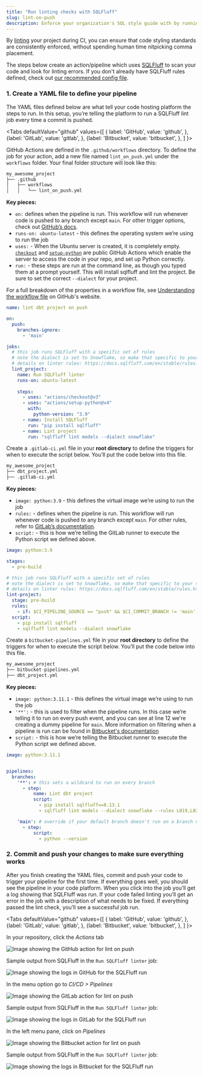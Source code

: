 ```yaml
---
title: "Run linting checks with SQLFluff"
slug: lint-on-push
description: Enforce your organization's SQL style guide with by running SQLFluff in your git workflow whenever new code is pushed.
---
```


By [linting](/docs/cloud/dbt-cloud-ide/lint-format#lint) your project during CI, you can ensure that code styling standards are consistently enforced, without spending human time nitpicking comma placement.

The steps below create an action/pipeline which uses [SQLFluff](https://docs.sqlfluff.com/en/stable/) to scan your code and look for linting errors. If you don't already have SQLFluff rules defined, check out [our recommended config file](/guides/best-practices/how-we-style/2-how-we-style-our-sql).

### 1. Create a YAML file to define your pipeline

The YAML files defined below are what tell your code hosting platform the steps to run. In this setup, you’re telling the platform to run a SQLFluff lint job every time a commit is pushed.

<Tabs
  defaultValue="github"
  values={[
    { label: 'GitHub', value: 'github', },
    {label: 'GitLab', value: 'gitlab', },
    {label: 'Bitbucket', value: 'bitbucket', },
  ]
}>
<TabItem value="github">

GitHub Actions are defined in the `.github/workflows` directory. To define the job for your action, add a new file named `lint_on_push.yml` under the `workflows` folder. Your final folder structure will look like this:

```sql
my_awesome_project
├── .github
│   ├── workflows
│   │   └── lint_on_push.yml
```

**Key pieces:**

- `on:` defines when the pipeline is run. This workflow will run whenever code is pushed to any branch except `main`. For other trigger options, check out [GitHub’s docs](https://docs.github.com/en/actions/using-workflows/events-that-trigger-workflows).
- `runs-on: ubuntu-latest` - this defines the operating system we’re using to run the job
- `uses:` - When the Ubuntu server is created, it is completely empty. [`checkout`](https://github.com/actions/checkout#checkout-v3) and [`setup-python`](https://github.com/actions/setup-python#setup-python-v3) are public GitHub Actions which enable the server to access the code in your repo, and set up Python correctly.
- `run:` - these steps are run at the command line, as though you typed them at a prompt yourself. This will install sqlfluff and lint the project. Be sure to set the correct `--dialect` for your project.

For a full breakdown of the properties in a workflow file, see [Understanding the workflow file](https://docs.github.com/en/actions/learn-github-actions/understanding-github-actions#understanding-the-workflow-file) on GitHub's website.

```yaml
name: lint dbt project on push

on:
  push:
    branches-ignore:
      - 'main'

jobs:
  # this job runs SQLFluff with a specific set of rules
  # note the dialect is set to Snowflake, so make that specific to your setup
  # details on linter rules: https://docs.sqlfluff.com/en/stable/rules.html
  lint_project:
    name: Run SQLFluff linter
    runs-on: ubuntu-latest
  
    steps:
      - uses: "actions/checkout@v3"
      - uses: "actions/setup-python@v4"
        with:
          python-version: "3.9"
      - name: Install SQLFluff
        run: "pip install sqlfluff"
      - name: Lint project
        run: "sqlfluff lint models --dialect snowflake"

```

</TabItem>
<TabItem value="gitlab">

Create a `.gitlab-ci.yml` file in your **root directory** to define the triggers for when to execute the script below. You’ll put the code below into this file.

```sql
my_awesome_project
├── dbt_project.yml
├── .gitlab-ci.yml
```

**Key pieces:**

- `image: python:3.9` - this defines the virtual image we’re using to run the job
- `rules:` - defines when the pipeline is run. This workflow will run whenever code is pushed to any branch except `main`. For other rules, refer to [GitLab’s documentation](https://docs.gitlab.com/ee/ci/yaml/#rules).
- `script:` - this is how we’re telling the GitLab runner to execute the Python script we defined above.

```yaml
image: python:3.9

stages:
  - pre-build

# this job runs SQLFluff with a specific set of rules
# note the dialect is set to Snowflake, so make that specific to your setup
# details on linter rules: https://docs.sqlfluff.com/en/stable/rules.html
lint-project:
  stage: pre-build
  rules:
    - if: $CI_PIPELINE_SOURCE == "push" && $CI_COMMIT_BRANCH != 'main'
  script:
    - pip install sqlfluff
    - sqlfluff lint models --dialect snowflake
```

</TabItem>
<TabItem value="bitbucket">

Create a `bitbucket-pipelines.yml` file in your **root directory** to define the triggers for when to execute the script below. You’ll put the code below into this file.

```sql
my_awesome_project
├── bitbucket-pipelines.yml
├── dbt_project.yml
```

**Key pieces:**

- `image: python:3.11.1` - this defines the virtual image we’re using to run the job
- `'**':` - this is used to filter when the pipeline runs. In this case we’re telling it to run on every push event, and you can see at line 12 we're creating a dummy pipeline for `main`. More information on filtering when a pipeline is run can be found in [Bitbucket's documentation](https://support.atlassian.com/bitbucket-cloud/docs/pipeline-triggers/)
- `script:` - this is how we’re telling the Bitbucket runner to execute the Python script we defined above.

```yaml
image: python:3.11.1


pipelines:
  branches:
    '**': # this sets a wildcard to run on every branch
      - step:
          name: Lint dbt project
          script:
            - pip install sqlfluff==0.13.1
            - sqlfluff lint models --dialect snowflake --rules L019,L020,L021,L022

    'main': # override if your default branch doesn't run on a branch named "main"
      - step:
          script:
            - python --version
```

</TabItem>
</Tabs>

### 2. Commit and push your changes to make sure everything works

After you finish creating the YAML files, commit and push your code to trigger your pipeline for the first time. If everything goes well, you should see the pipeline in your code platform. When you click into the job you’ll get a log showing that SQLFluff was run. If your code failed linting you’ll get an error in the job with a description of what needs to be fixed. If everything passed the lint check, you’ll see a successful job run.

<Tabs
  defaultValue="github"
  values={[
    { label: 'GitHub', value: 'github', },
    {label: 'GitLab', value: 'gitlab', },
    {label: 'Bitbucket', value: 'bitbucket', },
  ]
}>
<TabItem value="github">

In your repository, click the *Actions* tab

![Image showing the GitHub action for lint on push](/img/guides/orchestration/custom-cicd-pipelines/lint-on-push-github.png)

Sample output from SQLFluff in the `Run SQLFluff linter` job:

![Image showing the logs in GitHub for the SQLFluff run](/img/guides/orchestration/custom-cicd-pipelines/lint-on-push-logs-github.png)

</TabItem>
<TabItem value="gitlab">

In the menu option go to *CI/CD > Pipelines*

![Image showing the GitLab action for lint on push](/img/guides/orchestration/custom-cicd-pipelines/lint-on-push-gitlab.png)

Sample output from SQLFluff in the `Run SQLFluff linter` job:

![Image showing the logs in GitLab for the SQLFluff run](/img/guides/orchestration/custom-cicd-pipelines/lint-on-push-logs-gitlab.png)

</TabItem>
<TabItem value="bitbucket">

In the left menu pane, click on *Pipelines*

![Image showing the Bitbucket action for lint on push](/img/guides/orchestration/custom-cicd-pipelines/lint-on-push-bitbucket.png)

Sample output from SQLFluff in the `Run SQLFluff linter` job:

![Image showing the logs in Bitbucket for the SQLFluff run](/img/guides/orchestration/custom-cicd-pipelines/lint-on-push-logs-bitbucket.png)

</TabItem>
</Tabs>

